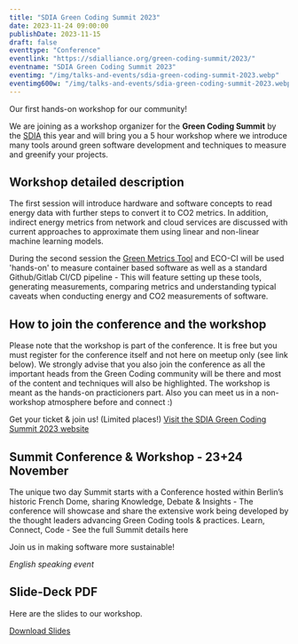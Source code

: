 ```yaml
---
title: "SDIA Green Coding Summit 2023"
date: 2023-11-24 09:00:00
publishDate: 2023-11-15
draft: false
eventtype: "Conference"
eventlink: "https://sdialliance.org/green-coding-summit/2023/"
eventname: "SDIA Green Coding Summit 2023"
eventimg: "/img/talks-and-events/sdia-green-coding-summit-2023.webp"
eventimg600w: "/img/talks-and-events/sdia-green-coding-summit-2023.webp"
---
```


Our first hands-on workshop for our community!

We are joining as a workshop organizer for the **Green Coding Summit** by the [SDIA](https://sdialliance.org) this year and will bring you a 5 hour workshop where we introduce many tools around green software development and techniques to measure and greenify your projects.

## Workshop detailed description

The first session will introduce hardware and software concepts to read energy data with further steps to convert it to CO2 metrics. In addition, indirect energy metrics from network and cloud services are discussed with current approaches to approximate them using linear and non-linear machine learning models.

During the second session the [Green Metrics Tool](https://github.com/green-coding-services/green-metrics-tool/) and ECO-CI will be used 'hands-on' to measure container based software as well as a standard Github/Gitlab CI/CD pipeline - This will feature setting up these tools, generating measurements, comparing metrics and understanding typical caveats when conducting energy and CO2 measurements of software.

## How to join the conference and the workshop

Please note that the workshop is part of the conference. It is free but you must register for the conference itself and not here on meetup only (see link below). We strongly advise that you also join the conference as all the important heads from the Green Coding community will be there and most of the content and techniques will also be highlighted. The workshop is meant as the hands-on practicioners part.
Also you can meet us in a non-workshop atmosphere before and connect :)

Get your ticket & join us! (Limited places!)
[Visit the SDIA Green Coding Summit 2023 website](https://sdialliance.org/green-coding-summit/2023/)

## Summit Conference & Workshop - 23+24 November
The unique two day Summit starts with a Conference hosted within Berlin’s historic French Dome, sharing Knowledge, Debate & Insights - The conference will showcase and share the extensive work being developed by the thought leaders advancing Green Coding tools & practices.
Learn, Connect, Code - See the full Summit details here

Join us in making software more sustainable!

*English speaking event*


## Slide-Deck PDF
Here are the slides to our workshop.

[Download Slides](/slides/2023_11_24_Workshop_v2.pdf)

